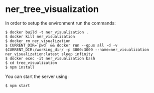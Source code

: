 # ner_tree_visualization

In order to setup the environment run the commands:
```
$ docker build -t ner_visualization .
$ docker kill ner_visualization
$ docker rm ner_visualization
$ CURRENT_DIR=`pwd` && docker run --gpus all -d -v $CURRENT_DIR:/working_dir/ -p 3000:3000 --name=ner_visualization ner_visualization:latest sleep infinity
$ docker exec -it ner_visualization bash
$ cd tree_visualization
$ npm install
```

You can start the server using:
```
$ npm start
```